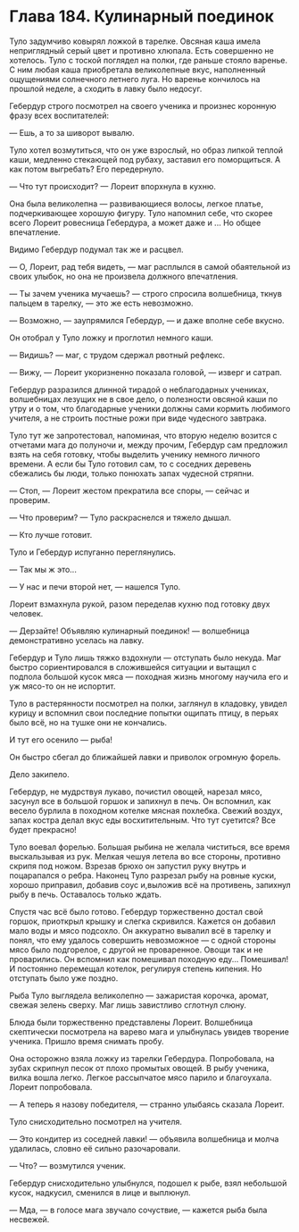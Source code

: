 # Глава 184. Кулинарный поединок

Туло задумчиво ковырял ложкой в тарелке. Овсяная каша имела неприглядный серый цвет и противно хлюпала. Есть совершенно не хотелось. Туло с тоской поглядел на полки, где раньше стояло варенье. С ним любая каша приобретала великолепные вкус, наполненный ощущениями солнечного летнего луга. Но варенье кончилось на прошлой неделе, а сходить в лавку было недосуг.

Гебердур строго посмотрел на своего ученика и произнес коронную фразу всех воспитателей:

— Ешь, а то за шиворот вывалю.

Туло хотел возмутиться, что он уже взрослый, но образ липкой теплой каши, медленно стекающей под рубаху, заставил его поморщиться. А как потом выгребать? Его передернуло.

— Что тут происходит? — Лореит впорхнула в кухню.

Она была великолепна — развивающиеся волосы, легкое платье, подчеркивающее хорошую фигуру. Туло напомнил себе, что скорее всего Лореит ровесница Гебердура, а может даже и ... Но общее впечатление.

Видимо Гебердур подумал так же и расцвел.

— О, Лореит, рад тебя видеть, — маг расплылся в самой обаятельной из своих улыбок, но она не произвела должного впечатления.

— Ты зачем ученика мучаешь? — строго спросила волшебница, ткнув пальцем в тарелку, — это же есть невозможно.

— Возможно, — заупрямился Гебердур, — и даже вполне себе вкусно.

Он отобрал у Туло ложку и проглотил немного каши.

— Видишь? — маг, с трудом сдержал рвотный рефлекс.

— Вижу, — Лореит укоризненно показала головой, — изверг и сатрап.

Гебердур разразился длинной тирадой о неблагодарных учениках, волшебницах лезущих не в свое дело, о полезности овсяной каши по утру и о том, что благодарные ученики должны сами кормить любимого учителя, а не строить постные рожи при виде чудесного завтрака.

Туло тут же запротестовал, напоминая, что вторую неделю возится с отчетами мага до полуночи и, между прочим, Гебердур сам предложил взять на себя готовку, чтобы выделить ученику немного личного времени. А если бы Туло готовил сам, то с соседних деревень сбежались бы люди, только понюхать запах чудесной стряпни.

— Стоп, — Лореит жестом прекратила все споры, — сейчас и проверим.

— Что проверим? — Туло раскраснелся и тяжело дышал.

— Кто лучше готовит.

Туло и Гебердур испуганно переглянулись.

— Так мы ж это...

— У нас и печи второй нет, — нашелся Туло.

Лореит взмахнула рукой, разом переделав кухню под готовку двух человек.

— Дерзайте! Объявляю кулинарный поединок! — волшебница демонстративно уселась на лавку.

Гебердур и Туло лишь тяжко вздохнули — отступать было некуда. Маг быстро сориентировался в сложившейся ситуации и вытащил с подпола большой кусок мяса — походная жизнь многому научила его и уж мясо-то он не испортит.

Туло в растерянности посмотрел на полки, заглянул в кладовку, увидел курицу и вспомнил свои последние попытки ощипать птицу, в перьях было всё, но на тушке они не кончались.

И тут его осенило — рыба!

Он быстро сбегал до ближайшей лавки и приволок огромную форель.

Дело закипело.

Гебердур, не мудрствуя лукаво, почистил овощей, нарезал мясо, засунул все в большой горшок и запихнул в печь. Он вспомнил, как весело бурлила в походном котелке мясная похлебка. Свежий воздух, запах костра делал вкус еды восхитительным. Что тут суетится? Все будет прекрасно!

Туло воевал форелью. Большая рыбина не желала чиститься, все время выскальзывая из рук. Мелкая чешуя летела во все стороны, противно скрипя под ножом. Взрезав брюхо он запустил руку внутрь и поцарапался о ребра. Наконец Туло разрезал рыбу на ровные куски, хорошо приправил, добавив соус и,выложив всё на противень, запихнул рыбу в печь. Оставалось только ждать.

Спустя час всё было готово. Гебердур торжественно достал свой горшок, приоткрыл крышку и слегка скривился. Кажется он добавил мало воды и мясо подсохло. Он аккуратно вывалил всё в тарелку и понял, что ему удалось совершить невозможное — с одной стороны мясо было подгорелое, с другой не проваренное. Овощи так и не проварились. Он вспомнил как помешивал походную еду... Помешивал! И постоянно перемещал котелок, регулируя степень кипения. Но отступать было уже поздно.

Рыба Туло выглядела великолепно — зажаристая корочка, аромат, свежая зелень сверху. Маг лишь завистливо сглотнул слюну.

Блюда были торжественно представлены Лореит. Волшебница скептически посмотрела на варево мага и улыбнулась увидев творение ученика. Пришло время снимать пробу.

Она осторожно взяла ложку из тарелки Гебердура. Попробовала, на зубах скрипнул песок от плохо промытых овощей. В рыбу ученика, вилка вошла легко. Легкое рассыпчатое мясо парило и благоухала. Лореит попробовала.

— А теперь я назову победителя, — странно улыбаясь сказала Лореит.

Туло снисходительно посмотрел на учителя.

— Это кондитер из соседней лавки! — объявила волшебница и молча удалилась, словно её сильно разочаровали.

— Что? — возмутился ученик.

Гебердур снисходительно улыбнулся, подошел к рыбе, взял небольшой кусок, надкусил, сменился в лице и выплюнул.

— Мда, — в голосе мага звучало сочуствие, — кажется рыба была несвежей.

